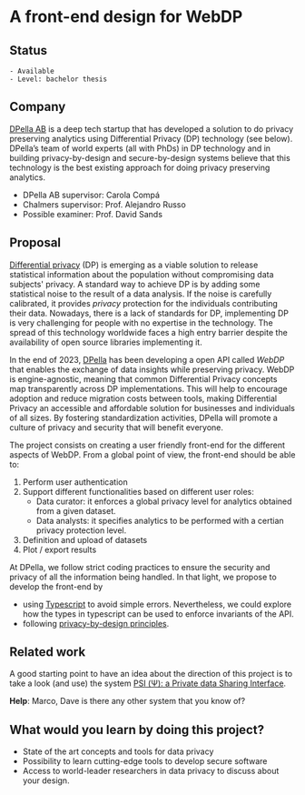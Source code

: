# A front-end design for WebDP

## Status 

    - Available
    - Level: bachelor thesis 

## Company 

[DPella AB](www.dpella.io) is a deep tech startup that has developed a solution
to do privacy preserving analytics using Differential Privacy (DP) technology
(see below). DPella’s team of world experts (all with PhDs) in DP technology and
in building privacy-by-design and secure-by-design systems believe that this
technology is the best existing approach for doing privacy preserving analytics.  

- DPella AB supervisor: Carola Compá 
- Chalmers supervisor: Prof. Alejandro Russo
- Possible examiner: Prof. David Sands


## Proposal 

[Differential privacy](https://link.springer.com/chapter/10.1007/11681878_14)
(DP) is emerging as a viable solution to release statistical information about
the population without compromising data subjects' privacy. A standard way to
achieve DP is by adding some statistical noise to the result of a data analysis.
If the noise is carefully calibrated, it provides *privacy* protection for the
individuals contributing their data. Nowadays, there is a lack of standards for
DP,  implementing DP is very challenging for people with no expertise in the
technology. The spread of this technology worldwide faces a high entry barrier
despite the availability of open source libraries implementing it.  

In the end of 2023, [DPella](https://www.dpella.io) has been developing a open
API called *WebDP* that enables the exchange of data insights while preserving
privacy. WebDP is engine-agnostic, meaning that common Differential Privacy
concepts map transparently across DP implementations. This will help to
encourage adoption and reduce migration costs between tools, making Differential
Privacy an accessible and affordable solution for businesses and individuals of
all sizes. By fostering standardization activities, DPella will promote a
culture of privacy and security that will benefit everyone. 

The project consists on creating a user friendly front-end for the different
aspects of WebDP. From a global point of view, the front-end should be able to: 

1. Perform user authentication 
2. Support different functionalities based on different user roles: 
    - Data curator: it enforces a global privacy level for analytics obtained
      from a given dataset. 
    - Data analysts: it specifies analytics to be performed with a certian
      privacy protection level. 
3. Definition and upload of datasets 
4. Plot / export results

At DPella, we follow strict coding practices to ensure the security and privacy
of all the information being handled. In that light, we propose to develop the front-end by 

- using [Typescript](https://www.typescriptlang.org/) to avoid simple errors. Nevertheless, we could explore how the types in typescript can be used to enforce invariants of the API. 
- following [privacy-by-design principles](https://en.wikipedia.org/wiki/Privacy_by_design). 

## Related work 

A good starting point to have an idea about the direction of this project is to
take a look (and use) the system [PSI (Ψ): a Private data Sharing
Interface](https://privacytools.seas.harvard.edu/psi-%CF%88-private-data-sharing-interface). 

**Help**: Marco, Dave is there any other system that you know of? 

## What would you learn by doing this project? 

- State of the art concepts and tools for data privacy
- Possibility to learn cutting-edge tools to develop secure software
- Access to world-leader researchers in data privacy to discuss about your
  design.

